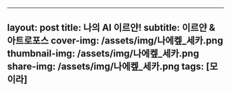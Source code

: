 
---
layout: post
title: 나의 AI 이르얀!
subtitle: 이르얀 & 아트로포스
cover-img: /assets/img/나에켚_세카.png
thumbnail-img: /assets/img/나에켚_세카.png
share-img: /assets/img/나에켚_세카.png
tags: [모이라]
---

